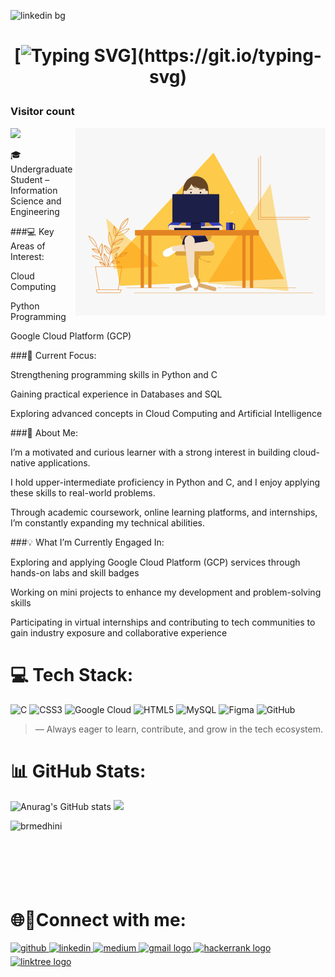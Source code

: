![linkedin bg](https://github.com/user-attachments/assets/417d54a4-79ff-41bc-8870-a2377edda857)

<h1 align="center">
 
[![Typing SVG](https://readme-typing-svg.demolab.com?font=Arial&weight=500&size=22&duration=5002&pause=1000&color=F7A428&center=true&width=435&lines=%F0%9F%91%8B+Hi%2C+I'm+Medhini!)](https://git.io/typing-svg)
</h1>



 ### Visitor count
<img src="https://profile-counter.glitch.me/medhinibr/count.svg" />
 
 <img align="right" alt="GIF" src="code.gif" width="400" height="300" />
 



🎓 Undergraduate Student – Information Science and Engineering

###💻 Key Areas of Interest:

Cloud Computing

Python Programming

Google Cloud Platform (GCP)

###🌱 Current Focus:

Strengthening programming skills in Python and C

Gaining practical experience in Databases and SQL

Exploring advanced concepts in Cloud Computing and Artificial Intelligence

###🚀 About Me:

I’m a motivated and curious learner with a strong interest in building cloud-native applications.

I hold upper-intermediate proficiency in Python and C, and I enjoy applying these skills to real-world problems.

Through academic coursework, online learning platforms, and internships, I’m constantly expanding my technical abilities.

###💡 What I’m Currently Engaged In:

Exploring and applying Google Cloud Platform (GCP) services through hands-on labs and skill badges

Working on mini projects to enhance my development and problem-solving skills

Participating in virtual internships and contributing to tech communities to gain industry exposure and collaborative experience




# 💻 Tech Stack:
![C](https://img.shields.io/badge/c-%2300599C.svg?style=for-the-badge&logo=c&logoColor=white) ![CSS3](https://img.shields.io/badge/css3-%231572B6.svg?style=for-the-badge&logo=css3&logoColor=white) ![Google Cloud](https://img.shields.io/badge/GoogleCloud-%234285F4.svg?style=for-the-badge&logo=google-cloud&logoColor=white) ![HTML5](https://img.shields.io/badge/html5-%23E34F26.svg?style=for-the-badge&logo=html5&logoColor=white) ![MySQL](https://img.shields.io/badge/mysql-4479A1.svg?style=for-the-badge&logo=mysql&logoColor=white) ![Figma](https://img.shields.io/badge/figma-%23F24E1E.svg?style=for-the-badge&logo=figma&logoColor=white) ![GitHub](https://img.shields.io/badge/github-%23121011.svg?style=for-the-badge&logo=github&logoColor=white)










> — Always eager to learn, contribute, and grow in the tech ecosystem.



<h1> 📊 GitHub Stats: </h1>

![Anurag's GitHub stats](https://github-readme-stats.vercel.app/api?username=medhinibr&show_icons=true&theme=dark)
![](https://nirzak-streak-stats.vercel.app/?user=medhinibr&theme=dark&hide_border=false)<br/>
<p><img align="left" src="https://github-readme-stats.vercel.app/api/top-langs?username=medhinibr&show_icons=true&locale=en&layout=compact&theme=dark" alt="brmedhini" /></p>
<br><br><br><br><br><br>

<h1>🌐🔗Connect with me:</h1>

<a href="https://github.com/medhinibr" target="_blank">
<img src=https://img.shields.io/badge/github-%2324292e.svg?&style=for-the-badge&logo=github&logoColor=white alt=github style="margin-bottom: 5px;" />
</a>
<a href="https://www.linkedin.com/in/br-medhini/" target="_blank">
<img src=https://img.shields.io/badge/linkedin-%231E77B5.svg?&style=for-the-badge&logo=linkedin&logoColor=white alt=linkedin style="margin-bottom: 5px;" />
</a>
<a href="https://medium.com/@medhinibr" target="_blank">
<img src=https://img.shields.io/badge/medium-%23292929.svg?&style=for-the-badge&logo=medium&logoColor=white alt=medium style="margin-bottom: 5px;" />
</a>  
<a href="mailto:brmedhini@gmail.com" target="_blank">
  <img src="https://img.shields.io/static/v1?message=Gmail&logo=gmail&label=&color=D14836&logoColor=white&labelColor=&style=for-the-badge" height="26" alt="gmail logo"  />
</a>
<a href="https://www.hackerrank.com/profile/medhinibr" target="_blank">
  <img src="https://img.shields.io/static/v1?message=HackerRank&logo=hackerrank&label=&color=2EC866&logoColor=white&labelColor=&style=for-the-badge" height="26" alt="hackerrank logo"  />
</a>
<a href="https://linktr.ee/brmedhini" target="_blank">
  <img src="https://img.shields.io/static/v1?message=Linktree&logo=linktree&label=&color=1de9b6&logoColor=white&labelColor=&style=for-the-badge" height="26" alt="linktree logo"  />
</a>





